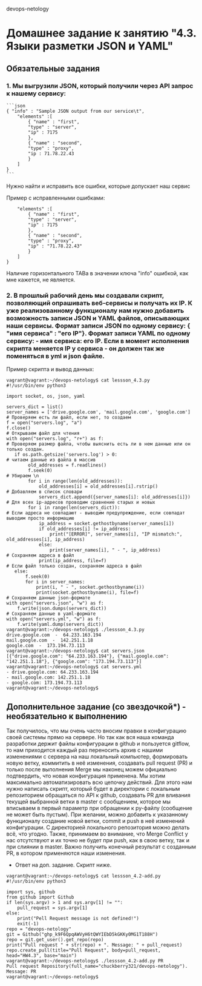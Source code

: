  devops-netology

# Домашнее задание к занятию "4.3. Языки разметки JSON и YAML"

## Обязательные задания

### 1. Мы выгрузили JSON, который получили через API запрос к нашему сервису:
	```json
    { "info" : "Sample JSON output from our service\t",
        "elements" :[
            { "name" : "first",
            "type" : "server",
            "ip" : 7175 
            },
            { "name" : "second",
            "type" : "proxy",
            "ip : 71.78.22.43
            }
        ]
    }
	```
  Нужно найти и исправить все ошибки, которые допускает наш сервис

  Пример с исправленными ошибками:
```{ "info" : "Sample JSON output from our service\t",
    "elements" :[
        { "name" : "first",
        "type" : "server",
        "ip" : 7175 
        },
        { "name" : "second",
        "type" : "proxy",
        "ip" : "71.78.22.43"
        }
    ]
}
```
   Наличие горизонтального TABa в значении ключа "info" ошибкой, как мне кажется, не является.
 
### 2. В прошлый рабочий день мы создавали скрипт, позволяющий опрашивать веб-сервисы и получать их IP. К уже реализованному функционалу нам нужно добавить возможность записи JSON и YAML файлов, описывающих наши сервисы. Формат записи JSON по одному сервису: { "имя сервиса" : "его IP"}. Формат записи YAML по одному сервису: - имя сервиса: его IP. Если в момент исполнения скрипта меняется IP у сервиса - он должен так же поменяться в yml и json файле.

   Пример скрипта и вывод данных:

```
vagrant@vagrant:~/devops-netology$ cat lessson_4.3.py 
#!/usr/bin/env python3

import socket, os, json, yaml

servers_dict = list()
server_names = ['drive.google.com', 'mail.google.com', 'google.com']
# Проверяем есть ли файл, если нет, то создаем
f = open("servers.log", "a")
f.close()
# Открываем файл для чтения
with open("servers.log", "r+") as f:
# Проверяем размер файла, чтобы выяснить есть ли в нем данные или он только создан. 
   if os.path.getsize('servers.log') > 0:
# читаем данные из файла в массив
        old_addresses = f.readlines()       
        f.seek(0)
# Убираем \n
        for i in range(len(old_addresses)):
            old_addresses[i] = old_addresses[i].rstrip()
# Добавляем в список словари
            servers_dict.append({server_names[i]: old_addresses[i]})
# Для всех ip-адресов проводим сравнение старых и новых
        for i in range(len(servers_dict)):
# Если адреса не совпадают - выводим предупреждение, если совпадат выводим просто информацию
            ip_address = socket.gethostbyname(server_names[i])
            if old_addresses[i] != ip_address:
                print("[ERROR]", server_names[i], "IP mismatch:", old_addresses[i], ip_address)
            else:
                print(server_names[i], " - ", ip_address)
# Сохраняем адреса в файл
            print(ip_address, file=f)
# Если файл только создан, сохраняем адреса в файл
   else:
       f.seek(0)
       for i in server_names:
           print(i, " - ", socket.gethostbyname(i))
           print(socket.gethostbyname(i), file=f)
# Сохраняем данные json-формате
with open("servers.json", "w") as f:
    f.write(json.dumps(servers_dict))
# Сохраняем данные в yaml-формате
with open("servers.yml", "w") as f:
    f.write(yaml.dump(servers_dict))
vagrant@vagrant:~/devops-netology$ ./lessson_4.3.py 
drive.google.com  -  64.233.163.194
mail.google.com  -  142.251.1.18
google.com  -  173.194.73.113
vagrant@vagrant:~/devops-netology$ cat servers.json 
[{"drive.google.com": "64.233.163.194"}, {"mail.google.com": "142.251.1.18"}, {"google.com": "173.194.73.113"}]
vagrant@vagrant:~/devops-netology$ cat servers.yml 
- drive.google.com: 64.233.163.194
- mail.google.com: 142.251.1.18
- google.com: 173.194.73.113
vagrant@vagrant:~/devops-netology$ 
```

## Дополнительное задание (со звездочкой*) - необязательно к выполнению

Так получилось, что мы очень часто вносим правки в конфигурацию своей системы прямо на сервере. Но так как вся наша команда разработки держит файлы конфигурации в github и пользуется gitflow, то нам приходится каждый раз переносить архив с нашими изменениями с сервера на наш локальный компьютер, формировать новую ветку, коммитить в неё изменения, создавать pull request (PR) и только после выполнения Merge мы наконец можем официально подтвердить, что новая конфигурация применена. Мы хотим максимально автоматизировать всю цепочку действий. Для этого нам нужно написать скрипт, который будет в директории с локальным репозиторием обращаться по API к github, создавать PR для вливания текущей выбранной ветки в master с сообщением, которое мы вписываем в первый параметр при обращении к py-файлу (сообщение не может быть пустым). При желании, можно добавить к указанному функционалу создание новой ветки, commit и push в неё изменений конфигурации. С директорией локального репозитория можно делать всё, что угодно. Также, принимаем во внимание, что Merge Conflict у нас отсутствуют и их точно не будет при push, как в свою ветку, так и при слиянии в master. Важно получить конечный результат с созданным PR, в котором применяются наши изменения. 

   * Ответ на доп. задание. Скрипт ниже.

```
vagrant@vagrant:~/devops-netology$ cat lessson_4.2-add.py 
#!/usr/bin/env python3

import sys, github
from github import Github
if len(sys.argv) > 1 and sys.argv[1] != "":
    pull_request = sys.argv[1]
else:
    print("Pell Request message is not defined!")
    exit(-1)
repo = "devops-netology"
git = Github("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")
repo = git.get_user().get_repo(repo)
print("Pull request " + str(repo) + ". Message: " + pull_request)     
repo.create_pull(title="Pull Request", body=pull_request, head="HW4.3", base="main")
vagrant@vagrant:~/devops-netology$ ./lessson_4.2-add.py PR
Pull request Repository(full_name="chuckberry321/devops-netology"). Message: PR
vagrant@vagrant:~/devops-netology$ 
```
